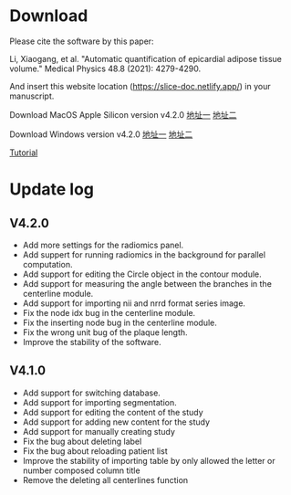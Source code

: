 # Download

Please cite the software by this paper:

Li, Xiaogang, et al. "Automatic quantification of epicardial adipose tissue volume." Medical Physics 48.8 (2021): 4279-4290.

And insert this website location (https://slice-doc.netlify.app/) in your manuscript.

Download MacOS Apple Silicon version v4.2.0 
<a href='https://github.com/MountainAndMorning/EATSeg/releases/download/v4.2.0/TIMESlicePro_4.2.0.dmg'>地址一</a>
<a href='https://pan.baidu.com/s/1wkWchNtp0_PWdlSuQBTRWg?pwd=8rj9'>地址二</a>

Download Windows version v4.2.0 
<a href='https://github.com/MountainAndMorning/EATSeg/releases/download/v4.2.0/TIMESlicePro_4.2.0.exe'>地址一</a>
<a href='https://pan.baidu.com/s/10-syJP5F4QxLmya-JuWNsA?pwd=3iij'>地址二</a>

<a href='https://b23.tv/9gyl6Q6'>Tutorial</a>

# Update log

## V4.2.0

- Add more settings for the radiomics panel.
- Add suppert for running radiomics in the background for parallel computation.
- Add support for editing the Circle object in the contour module.
- Add support for measuring the angle between the branches in the centerline module.
- Add support for importing nii and nrrd format series image.
- Fix the node idx bug in the centerline module.
- Fix the inserting node bug in the centerline module.
- Fix the wrong unit bug of the plaque length.
- Improve the stability of the software.

## V4.1.0

- Add support for switching database.
- Add support for importing segmentation.
- Add support for editing the content of the study
- Add support for adding new content for the study
- Add support for manually creating study
- Fix the bug about deleting label
- Fix the bug about reloading patient list
- Improve the stability of importing table by only allowed the letter or number composed column title
- Remove the deleting all centerlines function



